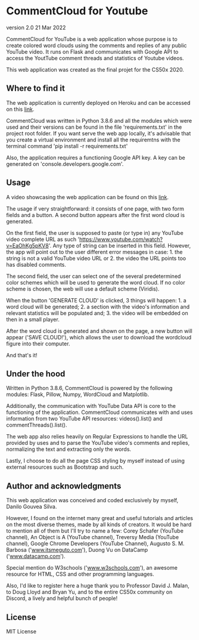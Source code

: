 # CommentCloud for Youtube
version 2.0 
21 Mar 2022

CommentCloud for YouTube is a web application whose purpose is to create colored word clouds using the comments and replies of any public YouTube video. It runs on Flask and communicates with Google API to access the YoutTube comment threads and statistics of Youtube videos.

This web application was created as the final projet for the CS50x 2020.

## Where to find it

The web application is currently deployed on Heroku and can be accessed on this [link](https://comment-cloud.herokuapp.com/).

CommentCloud was written in Python 3.8.6 and all the modules which were used and their versions can be found in the file 'requirements.txt' in the project root folder. If you want serve the web app locally, it's advisable that you create a virtual environment and install all the requiremtns with the terminal command 'pip install -r requirements.txt'

Also, the application requires a functioning Google API key. A key can be generated on 'console.developers.google.com'.

## Usage

A video showcasing the web application can be found on this [link](https://youtu.be/yAuOg5duzXk).

The usage if very straightforward: it consists of one page, with two form fields and a button. A second button appears after the first word cloud is generated.

On the first field, the user is supposed to paste (or type in) any YouTube video complete URL as such 'https://www.youtube.com/watch?v=EaOhKg5pKV8'. Any type of string can be inserted in this field. However, the app will point out to the user different error messages in case: 1. the string is not a valid YouTube video URL or 2. the video the URL points too has disabled comments.

The second field, the user can select one of the several predetermined color schemes which will be used to generate the word cloud. If no color scheme is chosen, the web will use a default scheme (Viridis).

When the button 'GENERATE CLOUD' is clicked, 3 things will happen: 1. a word cloud will be generated; 2. a section with the video's information and relevant statistics will be populated and; 3. the video will be embedded on then in a small player.

After the word cloud is generated and shown on the page, a new button will appear ('SAVE CLOUD!'), which allows the user to download the wordcloud figure into their computer.

And that's it!

## Under the hood

Written in Python 3.8.6, CommentCloud is powered by the following modules: Flask, Pillow, Numpy, WordCloud and Matplotlib. 

Additionally, the communication with YouTube Data API is core to the functioning of the application. CommentCloud communicates with and uses information from two YouTube API resources: videos().list() and commentThreads().list().

The web app also relies heavily on Regular Expressions to handle the URL provided by uses and to parse the YouTube video's comments and replies, normalizing the text and extracting only the words.

Lastly, I choose to do all the page CSS styling by myself instead of using external resources such as Bootstrap and such.

## Author and acknowledgments

This web application was conceived and coded exclusively by myself, Danilo Gouvea Silva.

However, I found on the internet many great and useful tutorials and articles on the most diverse themes, made by all kinds of creators. It would be hard to mention all of them but I'll try to name a few: Corey Schafer (YouTube channel), An Object is A (YouTube channel), Treversy Media (YouTube channel), Google Chrome Developers (YouTube Channel), Augusto S. M. Barbosa ('www.itsmeguto.com'), Duong Vu on DataCamp ('www.datacamp.com').

Special mention do W3schools ('www.w3schools.com'), an awesome resource for HTML, CSS and other programming languages.

Also, I'd like to register here a huge thank you to Professor David J. Malan, to Doug Lloyd and Bryan Yu, and to the entire CS50x community on Discord, a lively and helpful bunch of people!

## License
MIT License
